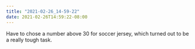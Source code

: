 ```yaml
---
title: "2021-02-26_14-59-22"
date: 2021-02-26T14:59:22-08:00
---
```


Have to chose a number above 30 for soccer jersey, which turned out to be a really tough task. 
